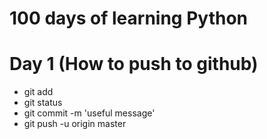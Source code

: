 # 100 days of learning Python

# Day 1 (How to push to github)
- git add
- git status
- git commit -m 'useful message'
- git push -u origin master